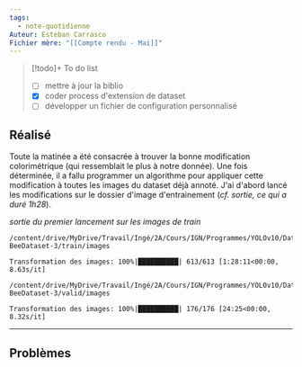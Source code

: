 ```yaml
---
tags:
  - note-quotidienne
Auteur: Esteban Carrasco
Fichier mère: "[[Compte rendu - Mai]]"
---
```


> [!todo]+ To do list
> - [ ] mettre à jour la biblio
> - [x] coder process d'extension de dataset
> - [ ] développer un fichier de configuration personnalisé


## Réalisé
Toute la matinée a été consacrée à trouver la bonne modification colorimétrique (qui ressemblait le plus à notre donnée). Une fois déterminée, il a fallu programmer un algorithme pour appliquer cette modification à toutes les images du dataset déjà annoté. J'ai d'abord lancé les modifications sur le dossier d'image d'entrainement (*cf. sortie, ce qui a duré 1h28*). 

*sortie du premier lancement sur les images de train*
```
/content/drive/MyDrive/Travail/Ingé/2A/Cours/IGN/Programmes/YOLOv10/Dataset/datasets_RF/GeoDanceHive-BeeDataset-3/train/images

Transformation des images: 100%|██████████| 613/613 [1:28:11<00:00,  8.63s/it]
```

```
/content/drive/MyDrive/Travail/Ingé/2A/Cours/IGN/Programmes/YOLOv10/Dataset/datasets_RF/GeoDanceHive-BeeDataset-3/valid/images

Transformation des images: 100%|██████████| 176/176 [24:25<00:00,  8.32s/it]
```

---
## Problèmes

